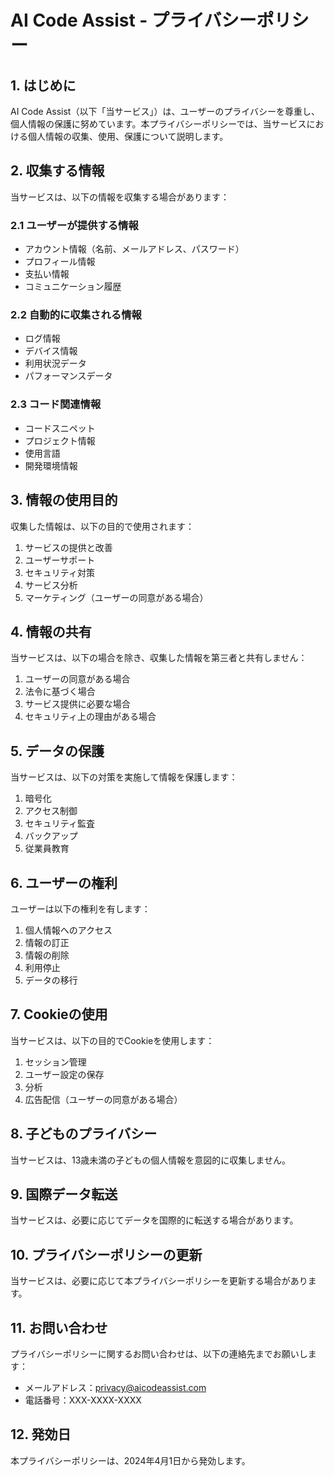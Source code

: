 # AI Code Assist - プライバシーポリシー

## 1. はじめに
AI Code Assist（以下「当サービス」）は、ユーザーのプライバシーを尊重し、個人情報の保護に努めています。本プライバシーポリシーでは、当サービスにおける個人情報の収集、使用、保護について説明します。

## 2. 収集する情報
当サービスは、以下の情報を収集する場合があります：

### 2.1 ユーザーが提供する情報
- アカウント情報（名前、メールアドレス、パスワード）
- プロフィール情報
- 支払い情報
- コミュニケーション履歴

### 2.2 自動的に収集される情報
- ログ情報
- デバイス情報
- 利用状況データ
- パフォーマンスデータ

### 2.3 コード関連情報
- コードスニペット
- プロジェクト情報
- 使用言語
- 開発環境情報

## 3. 情報の使用目的
収集した情報は、以下の目的で使用されます：

1. サービスの提供と改善
2. ユーザーサポート
3. セキュリティ対策
4. サービス分析
5. マーケティング（ユーザーの同意がある場合）

## 4. 情報の共有
当サービスは、以下の場合を除き、収集した情報を第三者と共有しません：

1. ユーザーの同意がある場合
2. 法令に基づく場合
3. サービス提供に必要な場合
4. セキュリティ上の理由がある場合

## 5. データの保護
当サービスは、以下の対策を実施して情報を保護します：

1. 暗号化
2. アクセス制御
3. セキュリティ監査
4. バックアップ
5. 従業員教育

## 6. ユーザーの権利
ユーザーは以下の権利を有します：

1. 個人情報へのアクセス
2. 情報の訂正
3. 情報の削除
4. 利用停止
5. データの移行

## 7. Cookieの使用
当サービスは、以下の目的でCookieを使用します：

1. セッション管理
2. ユーザー設定の保存
3. 分析
4. 広告配信（ユーザーの同意がある場合）

## 8. 子どものプライバシー
当サービスは、13歳未満の子どもの個人情報を意図的に収集しません。

## 9. 国際データ転送
当サービスは、必要に応じてデータを国際的に転送する場合があります。

## 10. プライバシーポリシーの更新
当サービスは、必要に応じて本プライバシーポリシーを更新する場合があります。

## 11. お問い合わせ
プライバシーポリシーに関するお問い合わせは、以下の連絡先までお願いします：

- メールアドレス：privacy@aicodeassist.com
- 電話番号：XXX-XXXX-XXXX

## 12. 発効日
本プライバシーポリシーは、2024年4月1日から発効します。 

